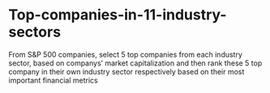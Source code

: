 # Top-companies-in-11-industry-sectors
From S&P 500 companies, select 5 top companies from each industry sector, 
based on companys’ market capitalization and then rank these 5 top company 
in their own industry sector respectively based on their most important 
financial metrics
